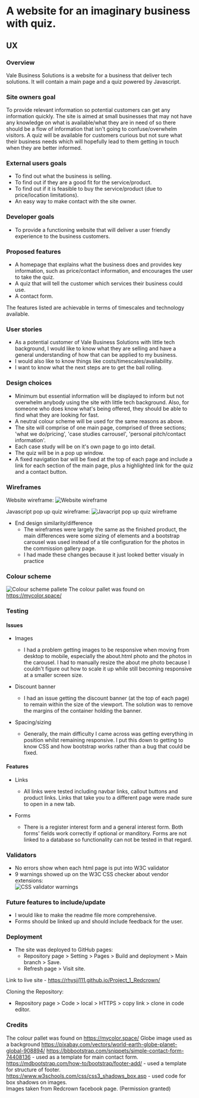 # A website for an imaginary business with quiz.

## UX

### Overview
Vale Business Solutions is a website for a business that deliver tech solutions. It will contain a main page and a quiz powered by Javascript.

### Site owners goal
To provide relevant information so potential customers can get any information quickly. The site is aimed at small businesses that may not have any knowledge on what is available/what they are in need of so there should  be a flow of information that isn't going to confuse/overwhelm visitors. A quiz will be available for customers curious but not sure what their business needs which will hopefully lead to them getting in touch when they are better informed.

### External users goals
* To find out what the business is selling. 
* To find out if they are a good fit for the service/product.
* To find out if it is feasible to buy the service/product (due to price/location limitations).
* An easy way to make contact with the site owner.

### Developer goals
- To provide a functioning website that will deliver a user friendly experience to the business customers.

### Proposed features
- A homepage that explains what the business does and provides key information, such as price/contact information, and encourages the user to take the quiz.
- A quiz that will tell the customer which services their business could use.
- A contact form.

The features listed are achievable in terms of timescales and technology available.

### User stories
- As a potential customer of Vale Business Solutions with little tech background, I would like to know what they are selling and have a general understanding of how that can be applied to my business.
- I would also like to know things like costs/timescales/availability.
- I want to know what the next steps are to get the ball rolling.

### Design choices
- Minimum but essential information will be displayed to inform but not overwhelm anybody using the site with little tech background. Also, for someone who does know what's being offered, they should be able to find what they are looking for fast.
- A neutral colour scheme will be used for the same reasons as above.
- The site will comprise of one main page, comprised of three sections; 'what we do/pricing', 'case studies carrousel', 'personal pitch/contact information'.
- Each case study will be on it's own page to go into detail.
- The quiz will be in a pop up window.
- A fixed navigation bar will be fixed at the top of each page and include a link for each section of the main page, plus a highlighted link for the quiz and a contact button.

### Wireframes
Website wireframe:
![Website wireframe](/assets/images/readme_images/Portfolio_project_wireframe.png)

Javascript pop up quiz wireframe:
![Javacript pop up quiz wireframe](/assets/images/readme_images/Portfolio_project_javascript_wireframe.png)

- End design similarity/difference
  - The wireframes were largely the same as the finished product, the main differences were some sizing of elements and a bootstrap carousel was used instead of a tile configuration for the photos in the commission gallery page.
  - I had made these changes because it just looked better visualy in practice

### Colour scheme
![Colour scheme pallete](/assets/images/readme_images/colour_pallet.png)
The colour pallet was found on https://mycolor.space/

### Testing 

#### Issues
- Images
  - I had a problem getting images to be responsive when moving from desktop to mobile, especially the about.html photo and the photos in the carousel. I had to manually resize the about me photo because I couldn't figure out how to scale it up while still becoming responsive at a smaller screen size.

- Discount banner
  - I had an issue getting the discount banner (at the top of each page) to remain within the size of the viewport. The solution was to remove the margins of the container holding the banner.

- Spacing/sizing
  - Generally, the main difficulty I came across was getting everything in position whilst remaining responsive. I put this down to getting to know CSS and how bootstrap works rather than a bug that could be fixed.

#### Features

- Links
  - All links were tested including navbar links, callout buttons and product links. Links that take you to a different page were made sure to open in a new tab.

- Forms
  - There is a register interest form and a general interest form. Both forms' fields work correctly if optional or manditory. Forms are not linked to a database so functionality can not be tested in that regard.


### Validators

- No errors show when each html page is put into W3C validator
- 9 warnings showed up on the W3C CSS checker about vendor extensions:  
![CSS validator warnings](/assets/images/Readme/CSS_validator.png)

### Future features to include/update

- I would like to make the readme file more comprehensive.
- Forms should be linked up and should include feedback for the user.



### Deployment
- The site was deployed to GitHub pages:
  - Repository page > Setting > Pages > Build and deployment > Main branch > Save.
  - Refresh page > Visit site.
    
Link to live site - https://rhysjj111.github.io/Project_1_Redcrown/

Cloning the Repository:
  - Repository page > Code > local > HTTPS > copy link > clone in code editor.

### Credits
The colour pallet was found on https://mycolor.space/
Globe image used as a background https://pixabay.com/vectors/world-earth-globe-planet-global-908894/
https://bbbootstrap.com/snippets/simple-contact-form-74408136 - used as a template for main contact form.  
https://mdbootstrap.com/how-to/bootstrap/footer-add/ - used a template for structure of footer.  
https://www.w3schools.com/css/css3_shadows_box.asp - used code for box shadows on images.  
Images taken from Redcrown facebook page. (Permission granted)  

